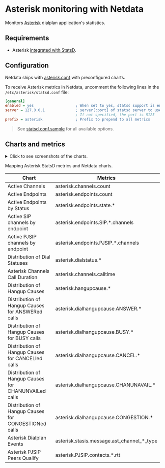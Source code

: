 <!--
title: "Asterisk monitoring with Netdata"
custom_edit_url: https://github.com/netdata/netdata/edit/master/collectors/statsd.plugin/asterisk.md

sidebar_label: "Asterisk"
-->

# Asterisk monitoring with Netdata

Monitors [Asterisk](https://www.asterisk.org/) dialplan application's statistics.

## Requirements

- Asterisk [integrated with StatsD](https://www.asterisk.org/integrating-asterisk-with-statsd/).

## Configuration

Netdata ships
with [asterisk.conf](https://github.com/netdata/netdata/blob/master/collectors/statsd.plugin/asterisk.conf) with
preconfigured charts.

To receive Asterisk metrics in Netdata, uncomment the following lines in the `/etc/asterisk/statsd.conf` file:

```ini
[general]
enabled = yes                   ; When set to yes, statsd support is enabled
server = 127.0.0.1              ; server[:port] of statsd server to use.
                                ; If not specified, the port is 8125
prefix = asterisk               ; Prefix to prepend to all metrics
```

> See [statsd.conf.sample](https://github.com/asterisk/asterisk/blob/master/configs/samples/statsd.conf.sample) for all available options.

## Charts and metrics

<details><summary>Click to see screenshots of the charts.</summary>

![image](https://user-images.githubusercontent.com/2662304/158055351-fcc7a7fb-9b95-4656-bdc6-2e5f5a909215.png)
![image](https://user-images.githubusercontent.com/2662304/158055367-cfd25cd5-d71a-4bab-8cd1-bfcc47bc7312.png)

</details>

Mapping Asterisk StatsD metrics and Netdata charts.

| Chart                                                | Metrics                                    |
|------------------------------------------------------|--------------------------------------------|
| Active Channels                                      | asterisk.channels.count                    |
| Active Endpoints                                     | asterisk.endpoints.count                   |
| Active Endpoints by Status                           | asterisk.endpoints.state.*                 |
| Active SIP channels by endpoint                      | asterisk.endpoints.SIP.*.channels          |
| Active PJSIP channels by endpoint                    | asterisk.endpoints.PJSIP.*.channels        |
| Distribution of Dial Statuses                        | asterisk.dialstatus.*                      |
| Asterisk Channels Call Duration                      | asterisk.channels.calltime                 |
| Distribution of Hangup Causes                        | asterisk.hangupcause.*                     |
| Distribution of Hangup Causes for ANSWERed calls     | asterisk.dialhangupcause.ANSWER.*          |
| Distribution of Hangup Causes for BUSY calls         | asterisk.dialhangupcause.BUSY.*            |
| Distribution of Hangup Causes for CANCELled calls    | asterisk.dialhangupcause.CANCEL.*          |
| Distribution of Hangup Causes for CHANUNVAILed calls | asterisk.dialhangupcause.CHANUNAVAIL.*     |
| Distribution of Hangup Causes for CONGESTIONed calls | asterisk.dialhangupcause.CONGESTION.*      |
| Asterisk Dialplan Events                             | asterisk.stasis.message.ast_channel_*_type |
| Asterisk PJSIP Peers Qualify                         | asterisk.PJSIP.contacts.*.rtt              |
